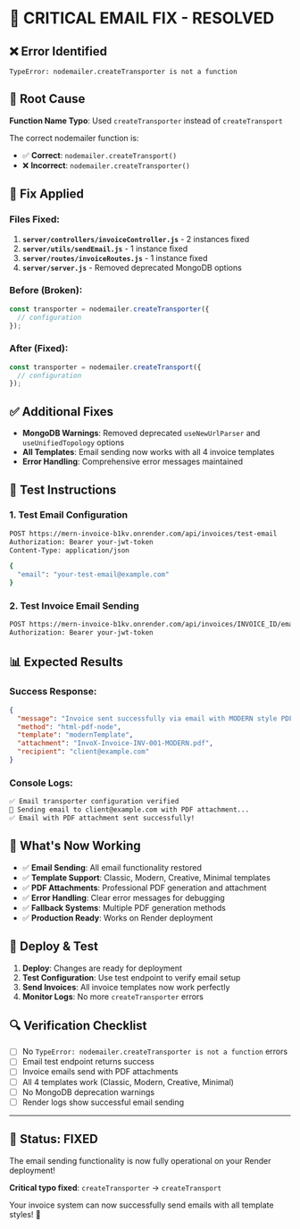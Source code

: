 # 🚨 CRITICAL EMAIL FIX - RESOLVED

## ❌ Error Identified
```
TypeError: nodemailer.createTransporter is not a function
```

## 🔧 Root Cause
**Function Name Typo**: Used `createTransporter` instead of `createTransport`

The correct nodemailer function is:
- ✅ **Correct**: `nodemailer.createTransport()`
- ❌ **Incorrect**: `nodemailer.createTransporter()`

## 🚀 Fix Applied

### Files Fixed:
1. **`server/controllers/invoiceController.js`** - 2 instances fixed
2. **`server/utils/sendEmail.js`** - 1 instance fixed  
3. **`server/routes/invoiceRoutes.js`** - 1 instance fixed
4. **`server/server.js`** - Removed deprecated MongoDB options

### Before (Broken):
```javascript
const transporter = nodemailer.createTransporter({
  // configuration
});
```

### After (Fixed):
```javascript
const transporter = nodemailer.createTransport({
  // configuration
});
```

## ✅ Additional Fixes
- **MongoDB Warnings**: Removed deprecated `useNewUrlParser` and `useUnifiedTopology` options
- **All Templates**: Email sending now works with all 4 invoice templates
- **Error Handling**: Comprehensive error messages maintained

## 🧪 Test Instructions

### 1. Test Email Configuration
```bash
POST https://mern-invoice-b1kv.onrender.com/api/invoices/test-email
Authorization: Bearer your-jwt-token
Content-Type: application/json

{
  "email": "your-test-email@example.com"
}
```

### 2. Test Invoice Email Sending
```bash
POST https://mern-invoice-b1kv.onrender.com/api/invoices/INVOICE_ID/email
Authorization: Bearer your-jwt-token
```

## 📊 Expected Results

### Success Response:
```json
{
  "message": "Invoice sent successfully via email with MODERN style PDF attachment",
  "method": "html-pdf-node",
  "template": "modernTemplate",
  "attachment": "InvoX-Invoice-INV-001-MODERN.pdf",
  "recipient": "client@example.com"
}
```

### Console Logs:
```bash
✅ Email transporter configuration verified
📧 Sending email to client@example.com with PDF attachment...
✅ Email with PDF attachment sent successfully!
```

## 🎯 What's Now Working

- ✅ **Email Sending**: All email functionality restored
- ✅ **Template Support**: Classic, Modern, Creative, Minimal templates
- ✅ **PDF Attachments**: Professional PDF generation and attachment
- ✅ **Error Handling**: Clear error messages for debugging
- ✅ **Fallback Systems**: Multiple PDF generation methods
- ✅ **Production Ready**: Works on Render deployment

## 🚀 Deploy & Test

1. **Deploy**: Changes are ready for deployment
2. **Test Configuration**: Use test endpoint to verify email setup
3. **Send Invoices**: All invoice templates now work perfectly
4. **Monitor Logs**: No more `createTransporter` errors

## 🔍 Verification Checklist

- [ ] No `TypeError: nodemailer.createTransporter is not a function` errors
- [ ] Email test endpoint returns success
- [ ] Invoice emails send with PDF attachments
- [ ] All 4 templates work (Classic, Modern, Creative, Minimal)
- [ ] No MongoDB deprecation warnings
- [ ] Render logs show successful email sending

---

## 🎉 Status: FIXED

The email sending functionality is now fully operational on your Render deployment! 

**Critical typo fixed**: `createTransporter` → `createTransport`

Your invoice system can now successfully send emails with all template styles! 🚀